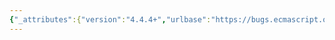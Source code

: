 ```yaml
---
{"_attributes":{"version":"4.4.4+","urlbase":"https://bugs.ecmascript.org/","maintainer":"dherman@mozilla.com"},"bug":{"bug_id":4083,"creation_ts":"2015-02-24 13:57:00 -0800","short_desc":"Module exotic object and GetOwnProperty?","delta_ts":"2015-07-10 08:34:23 -0700","product":"Draft for 6th Edition","component":"technical issue","version":"Rev 34: February 20, 2015 Release Candidate 1","rep_platform":"All","op_sys":"All","bug_status":"RESOLVED","resolution":"WONTFIX","priority":"Normal","bug_severity":"normal","everconfirmed":true,"reporter":{"uid":"arv","name":"Erik Arvidsson"},"assigned_to":{"uid":"allen","name":"Allen Wirfs-Brock"},"cc":["adamk","andrebargull","d","dherman","erights","erik.arvidsson"],"long_desc":[{"commentid":13312,"comment_count":0,"who":{"uid":"arv","name":"Erik Arvidsson"},"bug_when":"2015-02-24 13:57:27 -0800","thetext":"http://people.mozilla.org/~jorendorff/es6-draft.html#sec-module-namespace-exotic-objects-getownproperty-p\n\nWhy does [[GetOwnProperty]] throw here?"},{"commentid":13356,"comment_count":1,"who":{"uid":"allen","name":"Allen Wirfs-Brock"},"bug_when":"2015-02-25 15:17:03 -0800","thetext":"Mostly to avoid any implication that the properties that correspond to module exports are specifically either data properties or accessor properties.   (they really are neither). Returning undefined wouldn't be right either, because that would imply that the property doesn't exist.\n\nMore generally module objects are very exotic and the reflection that is supported on them is very limited.  You can enumerate the the exported name property and test to see whether a property exists or access its values, but not very much else."},{"commentid":13358,"comment_count":2,"who":{"uid":"arv","name":"Erik Arvidsson"},"bug_when":"2015-02-25 15:22:11 -0800","thetext":"My concern is that some spec algorithms use [[GetOwnProperty]] and now they are going to throw. \n\nSorry for rehashing this but what were the reasons we decided to not uses getters for these?"},{"commentid":13360,"comment_count":3,"who":{"uid":"allen","name":"Allen Wirfs-Brock"},"bug_when":"2015-02-25 15:34:09 -0800","thetext":"(In reply to Erik Arvidsson from comment #2)\n> My concern is that some spec algorithms use [[GetOwnProperty]] and now they\n> are going to throw. \n> \n> Sorry for rehashing this but what were the reasons we decided to not uses\n> getters for these?\n\nThen the get functions would be exposed and could be passed around. Instead we over-ride [[Get]].\n\nWhat algorithms that use [[GetOwnProperty]] would be reasonably applied to a module namespace object?  If we really need to support that, the way to do it would be for them to expose the attributes of a data property, rather than an accessor."},{"commentid":13361,"comment_count":4,"who":{"uid":"allen","name":"Allen Wirfs-Brock"},"bug_when":"2015-02-25 15:41:23 -0800","thetext":"(In reply to Allen Wirfs-Brock from comment #3)\n> \n> What algorithms that use [[GetOwnProperty]] would be reasonably applied to a\n> module namespace object? \n\nI just did a quick check (including HasOwnProperty which is defined in terms of [[GetOwnProperty]]) and I didn't see any that would be an issue"},{"commentid":13394,"comment_count":5,"who":{"uid":"arv","name":"Erik Arvidsson"},"bug_when":"2015-02-26 10:37:16 -0800","thetext":"The only one I can think of that will be very confusing to people is getOwnPropertyDescriptor.\n\n> Then the get functions would be exposed and could be passed around. Instead we over-ride [[Get]].\n\nWhy is that a problem?\n\nEven if you don't want that to work we could make getters work. They could do some kind of \"brand check\" to ensure that the function is called with the right this."},{"commentid":13395,"comment_count":6,"who":{"uid":"allen","name":"Allen Wirfs-Brock"},"bug_when":"2015-02-26 11:05:38 -0800","thetext":"(In reply to Erik Arvidsson from comment #5)\n> The only one I can think of that will be very confusing to people is\n> getOwnPropertyDescriptor.\n\nThe existence of Proxy makes any use of the Object.* meta operations upon arbitrary objects totally unpredictable .\n\n> \n> > Then the get functions would be exposed and could be passed around. Instead we over-ride [[Get]].\n> \n> Why is that a problem?\n> \n> Even if you don't want that to work we could make getters work. They could\n> do some kind of \"brand check\" to ensure that the function is called with the\n> right this.\n\nTo me, the whole point of having a MOP is that specialized object behaviors can be defined without exposing implementation details like the use of accessor properties.  What benefit is there to requiring an implementation to expose accessor properties (other than making down version trans-compilation easier in the absence of Proxies)."},{"commentid":13396,"comment_count":7,"who":{"uid":"arv","name":"Erik Arvidsson"},"bug_when":"2015-02-26 11:25:09 -0800","thetext":"Anything that is exotic requires a \"proxy\" which will lead to higher implementation costs and performance penalty.\n\nThis is not about transpilers."},{"commentid":13398,"comment_count":8,"who":{"uid":"d","name":"Domenic Denicola"},"bug_when":"2015-02-26 12:13:37 -0800","thetext":"Strongly agreed. The presence of a well-specified MOP does not change the fact that exotic objects are painful exceptions to the language for both authors and implementers. We should not be introducing more exotic objects like this."},{"commentid":13402,"comment_count":9,"who":{"uid":"allen","name":"Allen Wirfs-Brock"},"bug_when":"2015-02-26 14:34:46 -0800","thetext":"(In reply to Domenic Denicola from comment #8)\n> Strongly agreed. The presence of a well-specified MOP does not change the\n> fact that exotic objects are painful exceptions to the language for both\n> authors and implementers. We should not be introducing more exotic objects\n> like this.\n\nModule name space objects, howeever they are specified are highly exotic.  Look at the rest of their behavior particularly their [[Get]] behavior. That burden is there however you look at it.\n\nThe current specification gives implementors maximal flexibility in how they go about support their module linkage semantics. \n\nI'd entertain an argument that that their [[GetOwnProperty]] should report the exported names as non-configurable, non-writeable, enumerable data properties.  But requiring exposing them as an accessor property with an visible per name per namespace get attribute function is a very bad idea."},{"commentid":13405,"comment_count":10,"who":{"uid":"andrebargull","name":"André Bargull"},"bug_when":"2015-02-26 15:02:41 -0800","thetext":"(In reply to Allen Wirfs-Brock from comment #9)\n> I'd entertain an argument that that their [[GetOwnProperty]] should report\n> the exported names as non-configurable, non-writeable, enumerable data\n> properties. \n\nNon-configurable and non-writeable is not possible without violating the essential internal method invariants. Only non-configurable and writeable is valid. (Even if a property is reported as writable, it's not required to expose a mechanism to give the property a different value.)"},{"commentid":13406,"comment_count":11,"who":{"uid":"arv","name":"Erik Arvidsson"},"bug_when":"2015-02-26 15:03:53 -0800","thetext":"Isn't it a violation to throw as well? It should be."},{"commentid":13407,"comment_count":12,"who":{"uid":"andrebargull","name":"André Bargull"},"bug_when":"2015-02-26 15:10:49 -0800","thetext":"(In reply to Erik Arvidsson from comment #11)\n> Isn't it a violation to throw as well? It should be.\n\nNo, throwing is always allowed - otherwise revocable proxies wouldn't be possible. Or in general all proxies because user code in proxy traps can throw."},{"commentid":13408,"comment_count":13,"who":{"uid":"allen","name":"Allen Wirfs-Brock"},"bug_when":"2015-02-26 15:19:26 -0800","thetext":"(In reply to André Bargull from comment #10)\n> \n> Non-configurable and non-writeable is not possible without violating the\n> essential internal method invariants. Only non-configurable and writeable is\n> valid. (Even if a property is reported as writable, it's not required to\n> expose a mechanism to give the property a different value.)\n\nYes, of course! It would have to be writable: true.  Of course, [[Set]] and [[DefineOwnProperty]] still unconditionally return false (in other words, refuse to modify the value)"},{"commentid":13731,"comment_count":14,"who":{"uid":"allen","name":"Allen Wirfs-Brock"},"bug_when":"2015-03-15 11:42:44 -0700","thetext":"I'm not going to change this, as none of the arguments presented seem sufficient to change this intentional design decision.  Exposing get functions via accessors property descriptors still seems like a bad idea. Exposing them as data properties would require saying that they are writable: true. and that seems  likely to mess up user written reflection algorithms.\n\nThrowing here seems like appropriate notification that you shouldn't be reflecting upon module namespace objects."},{"commentid":13739,"comment_count":15,"who":{"uid":"d","name":"Domenic Denicola"},"bug_when":"2015-03-15 21:21:55 -0700","thetext":"Allen, you did not answer Erik's question\n\n\n>> Then the get functions would be exposed and could be passed around. Instead we over-ride [[Get]].\n>\n> Why is that a problem?\n\nIndeed, it seems to be no more of a problem than exposing `import * as foo from 'foo'; export function getMNOProperty() { return foo.bar; }`.\n\nI think it's not appropriate to close this without further discussion given there is implementer feedback that this will make the spec harder to implement."},{"commentid":13743,"comment_count":16,"who":{"uid":"allen","name":"Allen Wirfs-Brock"},"bug_when":"2015-03-16 10:46:39 -0700","thetext":"(In reply to Domenic Denicola from comment #15)\n> Allen, you did not answer Erik's question\n> \n> \n> >> Then the get functions would be exposed and could be passed around. Instead we over-ride [[Get]].\n> >\n> > Why is that a problem?\n> \n> Indeed, it seems to be no more of a problem than exposing `import * as foo\n> from 'foo'; export function getMNOProperty() { return foo.bar; }`.\n\n\nIt would force an implementation to create and expose a distinct get function for each property of a Module Namespace object that is exposed via [[GetOwnProperty]]. Those function would only need to exist because of the need to populated the property descriptor. While those functions could be lazily created, they would presumably need to be indefinitely retained, because there would be a reasonable expectation that:\n    Reflect.getOwnOPropertyDescriptor(someModNS. \"foo\").get === Reflect.getOwnOPropertyDescriptor(someModNS. \"foo\").get\n\nBut this is really about about something much deeper. Module Namespace objects are not ordinary objects and their properties are not accessor properties.\n\nTheir essential behavior is defined in terms of their [[Get]] and [[Set]] internal methods, not in terms of [[GetOwnProperty]] and [[DefineOwnProperty]].\n\nChanging that intentional part of the design would be a much bigger issues, than what we have been talking about so far. (And not the topic of this bug)\n\n> \n> I think it's not appropriate to close this without further discussion given\n> there is implementer feedback that this will make the spec harder to\n> implement.\n\nThere are many implementors and many opinions. \n(No disrespect to Arv, he just made a general observation and one that I don't necessarily disagree with. There are always trade-off involved when choosing to define exotic objects. The general observation applies at least as much to Typed Arrays as it does to Module Namespace objects.)\n\nES6 is done, unless you are saying you don't think we should go for GA approval in June. \n\nFeel free to proposal a change for ES7, but as far as ES6 is concerned WONTFIX seems like exactly the right resolution (giving that we lack a WORKSASINTENDED).\nThe ES6 design is quite future proof in this regard (something that could not be said if [[GetOwnProperty]] did anything other than throw)."},{"commentid":13916,"comment_count":17,"who":{"uid":"arv","name":"Erik Arvidsson"},"bug_when":"2015-03-19 12:51:18 -0700","thetext":"We talked a bit about this.\n\nData properties are fine. However, it would be preferable if getOwnPropertyDescriptor returns\n\n{\n  value: ...\n  configurable: false,\n  writable: true\n  enumerable: true\n}\n\nNote, that reporting writable false would be a violation since the value might change.\n\nSince [[Set]] always returns false without doing anything else this is no violation of the internal methods."}]}}
---
```

